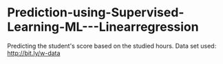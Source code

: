 # Prediction-using-Supervised-Learning-ML---Linearregression
Predicting the student's score based on the studied hours.
Data set used: http://bit.ly/w-data
